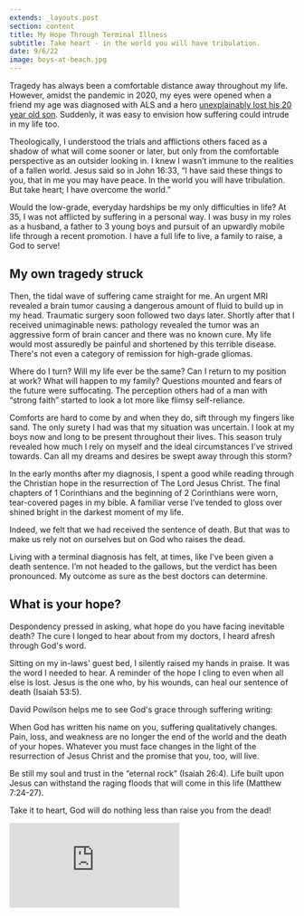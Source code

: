 ```yaml
---
extends: _layouts.post
section: content
title: My Hope Through Terminal Illness
subtitle: Take heart - in the world you will have tribulation.
date: 9/6/22
image: boys-at-beach.jpg
---
```


Tragedy has always been a comfortable distance away throughout my life. However, amidst the pandemic in 2020, my eyes were opened when a friend my age was diagnosed with ALS and a hero <a class="text-yellow-500" href="https://www.challies.com/articles/my-son-my-dear-son-has-gone-to-be-with-the-lord/">unexplainably lost his 20 year old son</a>. Suddenly, it was easy to envision how suffering could intrude in my life too.

Theologically, I understood the trials and afflictions others faced as a shadow of what will come sooner or later, but only from the comfortable perspective as an outsider looking in. I knew I wasn’t immune to the realities of a fallen world. Jesus said so in John 16:33, “I have said these things to you, that in me you may have peace. In the world you will have tribulation. But <span class="text-yellow-500">take heart</span>; I have overcome the world.”

Would the low-grade, everyday hardships be my only difficulties in life? At 35, I was not afflicted by suffering in a personal way. I was busy in my roles as a husband, a father to 3 young boys and pursuit of an upwardly mobile life through a recent promotion. I have a full life to live, a family to raise, a God to serve!

<h2>My own tragedy struck</h2>

Then, the tidal wave of suffering came straight for me. An urgent MRI revealed a brain tumor causing a dangerous amount of fluid to build up in my head. Traumatic surgery soon followed two days later. Shortly after that I received unimaginable news: pathology revealed the tumor was an aggressive form of brain cancer and there was no known cure. My life would most assuredly be painful and shortened by this terrible disease. There's not even a category of remission for high-grade gliomas.

Where do I turn? Will my life ever be the same? Can I return to my position at work? What will happen to my family? Questions mounted and fears of the future were suffocating. The perception others had of a man with “strong faith” started to look a lot more like flimsy self-reliance.

Comforts are hard to come by and when they do, sift through my fingers like sand. The only surety I had was that my situation was uncertain. I look at my boys now and long to be present throughout their lives. This season truly revealed how much I rely on myself and the ideal circumstances I've strived towards. Can all my dreams and desires be swept away through this storm?

In the early months after my diagnosis, I spent a good while reading through the Christian hope in the resurrection of The Lord Jesus Christ. The final chapters of 1 Corinthians and the beginning of 2 Corinthians were worn, tear-covered pages in my bible. A familiar verse I’ve tended to gloss over shined bright in the darkest moment of my life.

<x-blockquote class="font-mono" cite="https://www.esv.org/2+Corinthians+1:9/" caption="2 Corinthians 1:9">
    <p>Indeed, we felt that we had received the sentence of death. But that was to make us rely not on ourselves but on God who raises the dead.</p>
</x-blockquote>

Living with a terminal diagnosis has felt, at times, like I've been given a death sentence. I’m not headed to the gallows, but the verdict has been pronounced. My outcome as sure as the best doctors can determine.

<h2>What is your hope?</h2>

Despondency pressed in asking, what hope do you have facing inevitable death? The cure I longed to hear about from my doctors, I heard afresh through God's word.

Sitting on my in-laws' guest bed, I silently raised my hands in praise. It was the word I needed to hear. A reminder of the hope I cling to even when all else is lost. Jesus is the one who, by his wounds, can heal our sentence of death (Isaiah 53:5).

David Powilson helps me to see God's grace through suffering writing:

<x-blockquote class="font-mono" cite="https://www.crossway.org/books/gods-grace-in-your-suffering-tpb/" caption="David Powilson">
When God has written his name on you, suffering qualitatively changes. Pain, loss, and weakness are no longer the end of the world and the death of your hopes. Whatever you must face changes in the light of the resurrection of Jesus Christ and the promise that you, too, will live.
</x-blockquote>

Be still my soul and trust in the “eternal rock” (Isaiah 26:4). Life built upon Jesus can withstand the raging floods that will come in this life (Matthew 7:24-27).

Take it to heart, God will do nothing less than raise you from the dead!

<iframe class="w-full aspect-video" src="https://www.youtube.com/embed/ZgIBb-pwyrg" frameborder="0" allow="accelerometer; autoplay; clipboard-write; encrypted-media; gyroscope; picture-in-picture" allowfullscreen></iframe>
